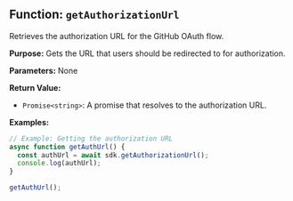 ## Function: `getAuthorizationUrl`

Retrieves the authorization URL for the GitHub OAuth flow.

**Purpose:**
Gets the URL that users should be redirected to for authorization.

**Parameters:**
None

**Return Value:**

* `Promise<string>`: A promise that resolves to the authorization URL.

**Examples:**

```typescript
// Example: Getting the authorization URL
async function getAuthUrl() {
  const authUrl = await sdk.getAuthorizationUrl();
  console.log(authUrl);
}

getAuthUrl();
```